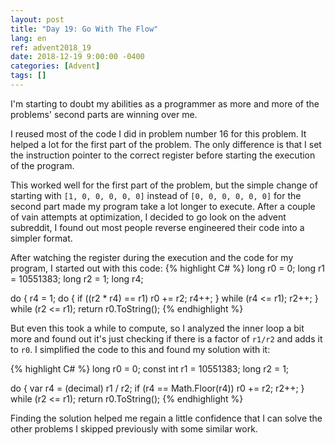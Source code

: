 ```yaml
---
layout: post
title: "Day 19: Go With The Flow"
lang: en
ref: advent2018_19
date: 2018-12-19 9:00:00 -0400
categories: [Advent]
tags: []
---
```

I'm starting to doubt my abilities as a programmer as more and more of the problems' second parts are winning over me.

I reused most of the code I did in problem number 16 for this problem. It helped a lot for the first part of the problem. The only difference is that I set the instruction pointer to the correct register before starting the execution of the program.

This worked well for the first part of the problem, but the simple change of starting with ```[1, 0, 0, 0, 0, 0]``` instead of ```[0, 0, 0, 0, 0, 0]``` for the second part made my program take a lot longer to execute. After a couple of vain attempts at optimization, I decided to go look on the advent subreddit, I found out most people reverse engineered their code into a simpler format.

After watching the register during the execution and the code for my program, I started out with this code:
{% highlight C# %}
long r0 = 0;
long r1 = 10551383;
long r2 = 1;
long r4;

do
{
    r4 = 1;
    do
    {
        if ((r2 * r4) == r1) r0 += r2;
        r4++;
    }
    while (r4 <= r1);
    r2++;
}
while (r2 <= r1);
return r0.ToString();
{% endhighlight %}

But even this took a while to compute, so I analyzed the inner loop a bit more and found out it's just checking if there is a factor of ```r1/r2``` and adds it to ```r0```. I simplified the code to this and found my solution with it:

{% highlight C# %}
 long r0 = 0;
 const int r1 = 10551383;
 long r2 = 1;

do
{
    var r4 = (decimal) r1 / r2;
    if (r4 == Math.Floor(r4)) r0 += r2;
    r2++;
}
while (r2 <= r1);
return r0.ToString();
{% endhighlight %}

Finding the solution helped me regain a little confidence that I can solve the other problems I skipped previously with some similar work.